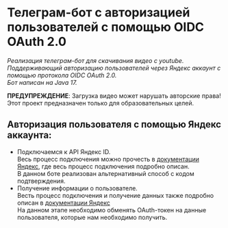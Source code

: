 # Телеграм-бот с авторизацией пользователей c помощью OIDC OAuth 2.0 #
_Реализация телеграм-бот для скачивания видео с youtube.  
Поддерживающий авторизацию пользователей через Яндекс аккаунт с помощью протокола OIDC OAuth 2.0.  
Бот написан на Java 17._    

  
__ПРЕДУПРЕЖДЕНИЕ__: Загрузка видео может нарушать авторские права!  
Этот проект предназначен только для образовательных целей.

## Авторизация пользователя с помощью Яндекс аккаунта: ##
+ Подключаемся к API Яндекс ID.  
  Весь процесс подключения можно прочесть в [документации Яндекс](https://yandex.ru/dev/id/doc/ru/how-to), где весь процесс подключения подробно описан.  
  В данном боте реализован альтернативный способ с кодом подтверждения.
+ Получение информации о пользователе.  
  Весть процесс подключения и получение данных также подробно описан в [документации Яндекс](https://yandex.ru/dev/id/doc/ru/user-information)  
  На данном этапе необходимо обменять OAuth-токен на данные пользователя, которые нам необходимо получить.

